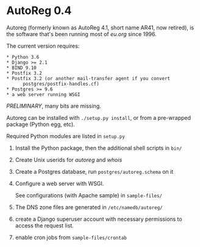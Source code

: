 AutoReg 0.4
===========

Autoreg (formerly known as AutoReg 4.1, short name AR41, now retired),
is the software that's been running most of *eu.org* since 1996.

The current version requires:

	* Python 3.6
	* Django >= 2.1
	* BIND 9.10
	* Postfix 3.2
	* Postfix 3.2 (or another mail-transfer agent if you convert
          postgres/postfix-handles.cf)
	* Postgres >= 9.6
	* a web server running WSGI

*PRELIMINARY*, many bits are missing.

Autoreg can be installed with `./setup.py install`, or from a pre-wrapped
package (Python egg, etc).

Required Python modules are listed in `setup.py`

1. Install the Python package, then the additional shell scripts in `bin/`

2. Create Unix userids for *autoreg* and *whois*

3. Create a Postgres database, run `postgres/autoreg.schema` on it

4. Configure a web server with WSGI.

   See configurations (with Apache sample) in `sample-files/`

5. The DNS zone files are generated in `/etc/namedb/autoreg/`

6. create a Django superuser account with necessary permissions
   to access the request list.

7. enable cron jobs from `sample-files/crontab`
